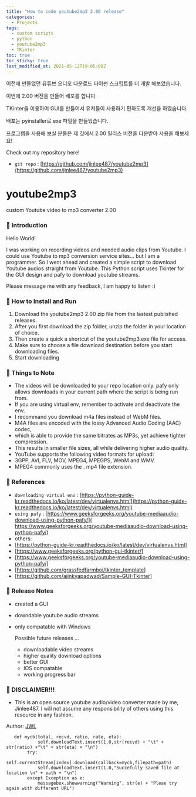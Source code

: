 ```yaml
---
title: "How to code youtube2mp3 2.00 release"
categories:
  - Projects
tags:
  - custom scripts
  - python
  - youtube2mp3
  - TKinter
toc: true
toc_sticky: true
last_modified_at: 2021-05-12T19:05:00Z
---
```


이전에 만들었던 유튜브 오디오 다운로드 파이썬 스크립트를 더 개발 해보았습니다.

이번에 2.00 버전을 만들어 배포를 합니다.

TKinter을 이용하여 GUI를 만들어서 유저들이 사용하기 편하도록 개선을 하였습니다.

배포는 pyinstaller로 exe 파일을 만들었습니다.

프로그램을 사용해 보실 분들은 제 깃에서 2.00 릴리스 버전을 다운받아 사용을 해보세요!

Check out my repository here!
- `git repo` : [https://github.com/jinlee487/youtube2mp3](https://github.com/jinlee487/youtube2mp3)


# youtube2mp3
custom Youtube video to mp3 converter 2.00
### 👋 Introduction 

Hello World! 

I was working on recording videos and needed audio clips from Youtube.
I could use Youtube to mp3 conversion service sites... but I am a programmer. 
So I went ahead and created a simple script to download Youtube audios straight from Youtube.
This Python script uses Tkinter for the GUI design and pafy to download youtube streams.

Please message me with any feedback, I am happy to listen :)
### 📑 How to Install and Run

1. Download the youtube2mp3 2.00 zip file from the lastest published releases.
2. After you first download the zip folder, unzip the folder in your location of choice.
3. Then create a quick a shortcut of the youtube2mp3.exe file for access.
4. Make sure to choose a file download destination before you start downloading files.
5. Start downloading
### 📑 Things to Note 

- The videos will be downloaded to your repo location only. pafy only allows downloads in your current path where the script is being run from.
- If you are using virtual env, remember to activate and deactivate the env.
- I recommand you download m4a files instead of WebM files.
- M4A files are encoded with the lossy Advanced Audio Coding (AAC) codec,
- which is able to provide the same bitrates as MP3s, yet achieve tighter compression.
- This results in smaller file sizes, all while delivering higher audio quality.
- YouTube supports the following video formats for upload: 
- 3GPP, AVI, FLV, MOV, MPEG4, MPEGPS, WebM and WMV. 
- MPEG4 commonly uses the . mp4 file extension. 
### 📑 References
- `downloading virtual env` : [https://python-guide-kr.readthedocs.io/ko/latest/dev/virtualenvs.html](https://python-guide-kr.readthedocs.io/ko/latest/dev/virtualenvs.html)
- `using pafy` : [https://www.geeksforgeeks.org/youtube-mediaaudio-download-using-python-pafy/]( https://www.geeksforgeeks.org/youtube-mediaaudio-download-using-python-pafy/)
- others: 
- [https://python-guide-kr.readthedocs.io/ko/latest/dev/virtualenvs.html]
- [https://www.geeksforgeeks.org/python-gui-tkinter/]
- [https://www.geeksforgeeks.org/youtube-mediaaudio-download-using-python-pafy/]
- [https://github.com/grassfedfarmboi/tkinter_template]
- [https://github.com/ajinkyapadwad/Sample-GUI-Tkinter]

### 📑 Release Notes
- created a GUI 
- downdable youtube audio streams
- only compatable with Windows

    Possible future releases ... 
    - downloadable video streams
    - higher quality download options
    - better GUI 
    - IOS compatable
    - working progress bar
### 👋 DISCLAIMER!!!
- This is an open source youtube audio/video converter made by me, Jinlee487. I will not assume any responsibility of others using this resource in any fashion.


Author: <a href="https://github.com/jinlee487">JWL</a>

```        
   def mycb(total, recvd, ratio, rate, eta):
            self.downloadText.insert(1.0,str(recvd) + "\t" + str(ratio) +"\t" + str(eta) + "\n")
        try:
            self.currentStream[index].download(callback=mycb,filepath=path)
            self.downloadText.insert(1.0,"Succefully saved file at location \n" + path + "\n")
        except Exception as e:
            messagebox.showwarning("Warning", str(e) + "Pleae try again with different URL")

```